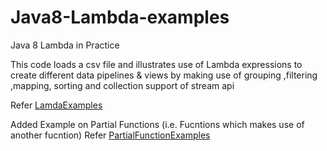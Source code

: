 # Java8-Lambda-examples
Java 8 Lambda in Practice

This code loads a csv file and  illustrates use of  Lambda expressions to create different data pipelines & views by 
making use of  grouping ,filtering ,mapping, sorting and collection support of stream api

Refer [LamdaExamples](https://github.com/lruchandani/Java8-Lambda-examples/blob/master/src/test/java/com/lalit/streams/examples/LamdaExamples.java) 

Added Example on Partial Functions (i.e. Fucntions which makes use of another fucntion)
Refer [PartialFunctionExamples](https://github.com/lruchandani/Java8-Lambda-examples/blob/master/src/test/java/com/lalit/streams/examples/PartialFunctionExamples.java)

